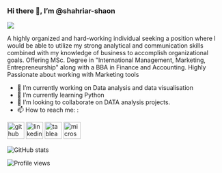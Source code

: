 ### Hi there 👋, I’m @shahriar-shaon
![](https://media.licdn.com/dms/image/D4E03AQE-paCsxpNudQ/profile-displayphoto-shrink_400_400/0/1665418257791?e=1677715200&v=beta&t=MD4FcdEsz52hGfNBgjldENkM_1jr1f_rh9p3MJC77WY)

A highly organized and hard-working individual seeking a position where I would be able to utilize my strong analytical and communication skills combined with my knowledge of business to accomplish organizational goals. Offering MSc. Degree in "International Management, Marketing, Entrepreneurship" along with a BBA in Finance and Accounting. Highly Passionate about working with Marketing tools

- 🔭 I’m currently working on Data analysis and data visualisation 
- 🌱 I’m currently learning Python 
- 👯 I’m looking to collaborate on DATA analysis projects. 
- 📫 How to reach me: : 


[<img src='https://cdn.jsdelivr.net/npm/simple-icons@3.0.1/icons/github.svg' alt='github' height='40'>](https://github.com/shahriar-shaon)  [<img src='https://cdn.jsdelivr.net/npm/simple-icons@3.0.1/icons/linkedin.svg' alt='linkedin' height='40'>](https://www.linkedin.com/in/https://www.linkedin.com/in/shaon-shahriar//)  [<img src='https://cdn.jsdelivr.net/npm/simple-icons@3.0.1/icons/tableau.svg' alt='tableau' height='40'>](https://public.tableau.com/app/profile/shahriar4560)  [<img src='https://cdn.jsdelivr.net/npm/simple-icons@3.0.1/icons/microsoftoutlook.svg' alt='microsoftoutlook' height='40'>](shahriar.shaon@outlook.com)  

![GitHub stats](https://github-readme-stats.vercel.app/api?username=shahriar-shaon&show_icons=true)  

![Profile views](https://gpvc.arturio.dev/shahriar-shaon)  
